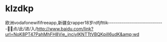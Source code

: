 # klzdkp
欧洲vodafonewififreeapp,新疆女rapper18岁rdfjfttik----------------------------🦦🦦点/此/进/入/http://www.baidu.com/link?url=NoK8PT47PahMhFH8Vie_jnciyIKNTTtVBQKpill6udK&amp;wd
